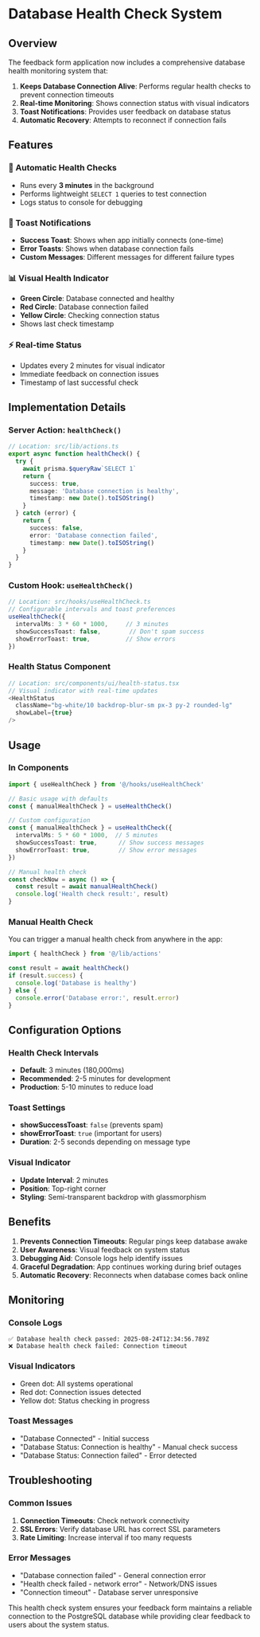 # Database Health Check System

## Overview

The feedback form application now includes a comprehensive database health monitoring system that:

1. **Keeps Database Connection Alive**: Performs regular health checks to prevent connection timeouts
2. **Real-time Monitoring**: Shows connection status with visual indicators
3. **Toast Notifications**: Provides user feedback on database status
4. **Automatic Recovery**: Attempts to reconnect if connection fails

## Features

### 🔄 Automatic Health Checks
- Runs every **3 minutes** in the background
- Performs lightweight `SELECT 1` queries to test connection
- Logs status to console for debugging

### 🎯 Toast Notifications
- **Success Toast**: Shows when app initially connects (one-time)
- **Error Toasts**: Shows when database connection fails
- **Custom Messages**: Different messages for different failure types

### 📊 Visual Health Indicator
- **Green Circle**: Database connected and healthy
- **Red Circle**: Database connection failed
- **Yellow Circle**: Checking connection status
- Shows last check timestamp

### ⚡ Real-time Status
- Updates every 2 minutes for visual indicator
- Immediate feedback on connection issues
- Timestamp of last successful check

## Implementation Details

### Server Action: `healthCheck()`
```typescript
// Location: src/lib/actions.ts
export async function healthCheck() {
  try {
    await prisma.$queryRaw`SELECT 1`
    return {
      success: true,
      message: 'Database connection is healthy',
      timestamp: new Date().toISOString()
    }
  } catch (error) {
    return {
      success: false,
      error: 'Database connection failed',
      timestamp: new Date().toISOString()
    }
  }
}
```

### Custom Hook: `useHealthCheck()`
```typescript
// Location: src/hooks/useHealthCheck.ts
// Configurable intervals and toast preferences
useHealthCheck({
  intervalMs: 3 * 60 * 1000,     // 3 minutes
  showSuccessToast: false,        // Don't spam success
  showErrorToast: true,          // Show errors
})
```

### Health Status Component
```typescript
// Location: src/components/ui/health-status.tsx
// Visual indicator with real-time updates
<HealthStatus
  className="bg-white/10 backdrop-blur-sm px-3 py-2 rounded-lg"
  showLabel={true}
/>
```

## Usage

### In Components
```typescript
import { useHealthCheck } from '@/hooks/useHealthCheck'

// Basic usage with defaults
const { manualHealthCheck } = useHealthCheck()

// Custom configuration
const { manualHealthCheck } = useHealthCheck({
  intervalMs: 5 * 60 * 1000,  // 5 minutes
  showSuccessToast: true,      // Show success messages
  showErrorToast: true,        // Show error messages
})

// Manual health check
const checkNow = async () => {
  const result = await manualHealthCheck()
  console.log('Health check result:', result)
}
```

### Manual Health Check
You can trigger a manual health check from anywhere in the app:
```typescript
import { healthCheck } from '@/lib/actions'

const result = await healthCheck()
if (result.success) {
  console.log('Database is healthy')
} else {
  console.error('Database error:', result.error)
}
```

## Configuration Options

### Health Check Intervals
- **Default**: 3 minutes (180,000ms)
- **Recommended**: 2-5 minutes for development
- **Production**: 5-10 minutes to reduce load

### Toast Settings
- **showSuccessToast**: `false` (prevents spam)
- **showErrorToast**: `true` (important for users)
- **Duration**: 2-5 seconds depending on message type

### Visual Indicator
- **Update Interval**: 2 minutes
- **Position**: Top-right corner
- **Styling**: Semi-transparent backdrop with glassmorphism

## Benefits

1. **Prevents Connection Timeouts**: Regular pings keep database awake
2. **User Awareness**: Visual feedback on system status
3. **Debugging Aid**: Console logs help identify issues
4. **Graceful Degradation**: App continues working during brief outages
5. **Automatic Recovery**: Reconnects when database comes back online

## Monitoring

### Console Logs
```
✅ Database health check passed: 2025-08-24T12:34:56.789Z
❌ Database health check failed: Connection timeout
```

### Visual Indicators
- Green dot: All systems operational
- Red dot: Connection issues detected
- Yellow dot: Status checking in progress

### Toast Messages
- "Database Connected" - Initial success
- "Database Status: Connection is healthy" - Manual check success
- "Database Status: Connection failed" - Error detected

## Troubleshooting

### Common Issues
1. **Connection Timeouts**: Check network connectivity
2. **SSL Errors**: Verify database URL has correct SSL parameters
3. **Rate Limiting**: Increase interval if too many requests

### Error Messages
- "Database connection failed" - General connection error
- "Health check failed - network error" - Network/DNS issues
- "Connection timeout" - Database server unresponsive

This health check system ensures your feedback form maintains a reliable connection to the PostgreSQL database while providing clear feedback to users about the system status.
